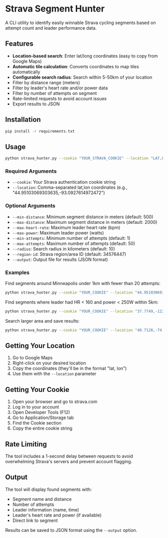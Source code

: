 # Strava Segment Hunter

A CLI utility to identify easily winnable Strava cycling segments based on attempt count and leader performance data.

## Features

- **Location-based search**: Enter lat/long coordinates (easy to copy from Google Maps)
- **Automatic tile calculation**: Converts coordinates to map tiles automatically
- **Configurable search radius**: Search within 5-50km of your location
- Filter by distance range (meters)
- Filter by leader's heart rate and/or power data
- Filter by number of attempts on segment
- Rate-limited requests to avoid account issues
- Export results to JSON

## Installation

```bash
pip install -r requirements.txt
```

## Usage

```bash
python strava_hunter.py --cookie "YOUR_STRAVA_COOKIE" --location "LAT,LON" [options]
```

### Required Arguments

- `--cookie`: Your Strava authentication cookie string
- `--location`: Comma-separated lat,lon coordinates (e.g., "44.95103069303635,-93.0927614972472")

### Optional Arguments

- `--min-distance`: Minimum segment distance in meters (default: 500)
- `--max-distance`: Maximum segment distance in meters (default: 2000)
- `--max-heart-rate`: Maximum leader heart rate (bpm)
- `--max-power`: Maximum leader power (watts)
- `--min-attempts`: Minimum number of attempts (default: 1)
- `--max-attempts`: Maximum number of attempts (default: 50)
- `--radius`: Search radius in kilometers (default: 10)
- `--region-id`: Strava region/area ID (default: 34576447)
- `--output`: Output file for results (JSON format)

### Examples

Find segments around Minneapolis under 1km with fewer than 20 attempts:
```bash
python strava_hunter.py --cookie "YOUR_COOKIE" --location "44.95103069303635,-93.0927614972472" --max-distance 1000 --max-attempts 20
```

Find segments where leader had HR < 160 and power < 250W within 5km:
```bash
python strava_hunter.py --cookie "YOUR_COOKIE" --location "37.7749,-122.4194" --radius 5 --max-heart-rate 160 --max-power 250
```

Search larger area and save results:
```bash
python strava_hunter.py --cookie "YOUR_COOKIE" --location "40.7128,-74.0060" --radius 15 --output results.json
```

## Getting Your Location

1. Go to Google Maps
2. Right-click on your desired location
3. Copy the coordinates (they'll be in the format "lat, lon")
4. Use them with the `--location` parameter

## Getting Your Cookie

1. Open your browser and go to strava.com
2. Log in to your account
3. Open Developer Tools (F12)
4. Go to Application/Storage tab
5. Find the Cookie section
6. Copy the entire cookie string

## Rate Limiting

The tool includes a 1-second delay between requests to avoid overwhelming Strava's servers and prevent account flagging.

## Output

The tool will display found segments with:
- Segment name and distance
- Number of attempts
- Leader information (name, time)
- Leader's heart rate and power (if available)
- Direct link to segment

Results can be saved to JSON format using the `--output` option.